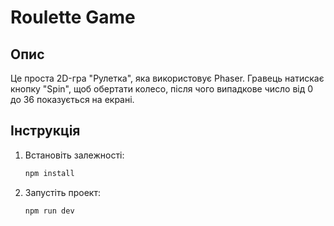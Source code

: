 # Roulette Game

## Опис
Це проста 2D-гра "Рулетка", яка використовує Phaser. Гравець натискає кнопку "Spin", щоб обертати колесо, після чого випадкове число від 0 до 36 показується на екрані.

## Інструкція
1. Встановіть залежності:
   ```bash
   npm install

2. Запустіть проект:
   ```bash
   npm run dev
